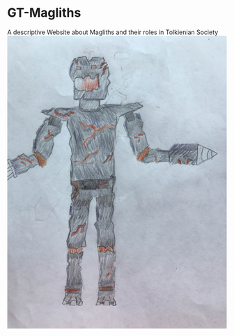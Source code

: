 # GT-Magliths
A descriptive Website about Magliths and their roles in Tolkienian Society
![image of maglith](imgs/maglith.JPG)
